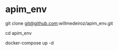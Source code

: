 # apim_env  
  
git clone git@github.com:willmedeiroz/apim_env.git  
  
cd apim_env  
  
docker-compose up -d  
  
  